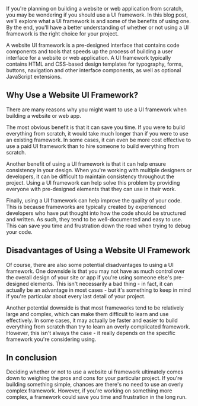 <webui-data data-page-title="What is a Website UI Framework?"></webui-data>

<webui-page-segment elevation="10">

If you're planning on building a website or web application from scratch, you may be wondering if you should use a UI framework. In this blog post, we'll explore what a UI framework is and some of the benefits of using one. By the end, you'll have a better understanding of whether or not using a UI framework is the right choice for your project.

</webui-page-segment>

<webui-page-segment elevation="10">

A website UI framework is a pre-designed interface that contains code components and tools that speeds up the process of building a user interface for a website or web application. A UI framework typically contains HTML and CSS-based design templates for typography, forms, buttons, navigation and other interface components, as well as optional JavaScript extensions.

</webui-page-segment>

## Why Use a Website UI Framework?

<webui-page-segment elevation="10">

There are many reasons why you might want to use a UI framework when building a website or web app.

The most obvious benefit is that it can save you time. If you were to build everything from scratch, it would take much longer than if you were to use an existing framework. In some cases, it can even be more cost effective to use a paid UI framework than to hire someone to build everything from scratch.

Another benefit of using a UI framework is that it can help ensure consistency in your design. When you're working with multiple designers or developers, it can be difficult to maintain consistency throughout the project. Using a UI framework can help solve this problem by providing everyone with pre-designed elements that they can use in their work.

Finally, using a UI framework can help improve the quality of your code. This is because frameworks are typically created by experienced developers who have put thought into how the code should be structured and written. As such, they tend to be well-documented and easy to use. This can save you time and frustration down the road when trying to debug your code.

</webui-page-segment>

## Disadvantages of Using a Website UI Framework

<webui-page-segment elevation="10">

Of course, there are also some potential disadvantages to using a UI framework. One downside is that you may not have as much control over the overall design of your site or app if you're using someone else's pre-designed elements. This isn't necessarily a bad thing - in fact, it can actually be an advantage in most cases - but it's something to keep in mind if you're particular about every last detail of your project.

Another potential downside is that most frameworks tend to be relatively large and complex, which can make them difficult to learn and use effectively. In some cases, it may actually be faster and easier to build everything from scratch than try to learn an overly complicated framework. However, this isn't always the case - it really depends on the specific framework you're considering using.

</webui-page-segment>

## In conclusion

<webui-page-segment elevation="10">

Deciding whether or not to use a website ui framework ultimately comes down to weighing the pros and cons for your particular project. If you're building something simple, chances are there's no need to use an overly complex framework. However, if you're working on something more complex, a framework could save you time and frustration in the long run.

</webui-page-segment>
